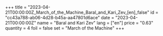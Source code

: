 +++
title = "2023-04-21T00:00:00Z_March_of_the_Machine_Baral_and_Kari_Zev_[en]_false"
id = "cc43a788-ab06-4d28-b45a-aa47801d6ace"
date = "2023-04-21T00:00:00Z"
name = "Baral and Kari Zev"
lang = ["en"]
price = "0.63"
quantity = 4
foil = false
set = "March of the Machine"
+++
